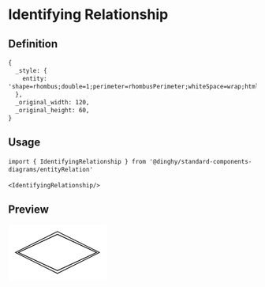 # Identifying Relationship

## Definition

```
{
  _style: { 
    entity: 'shape=rhombus;double=1;perimeter=rhombusPerimeter;whiteSpace=wrap;html=1;align=center;',
  },
  _original_width: 120,
  _original_height: 60,
}
```

## Usage

```
import { IdentifyingRelationship } from '@dinghy/standard-components-diagrams/entityRelation'

<IdentifyingRelationship/>
```

## Preview

<img src="./identifying-relationship.png" width="200"/>
